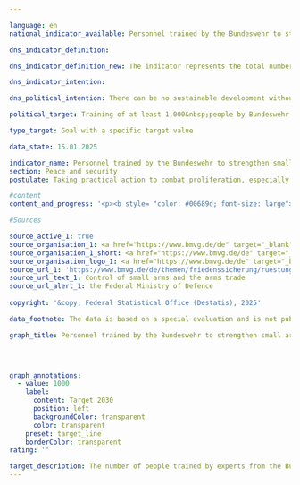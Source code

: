```yaml
---

language: en        
national_indicator_available: Personnel trained by the Bundeswehr to strengthen small arms control and ammunition security        

dns_indicator_definition:         

dns_indicator_definition_new: The indicator represents the total number of people who have been trained by experts from the Bundeswehr since 2024&nbsp;to strengthen the control of small arms and light weapons and related ammunition (including securing, registering and destroying small arms and light weapons) in particularly affected regions of the world.        

dns_indicator_intention:         

dns_political_intention: There can be no sustainable development without peace and no peace without sustainable development &#8209; this is emphasised in the preamble to the 2030&nbsp;Agenda for Sustainable Development. By training personnel to strengthen small arms control and ammunition security, Germany is making a contribution to peacebuilding in a specific area.        

political_target: Training of at least 1,000&nbsp;people by Bundeswehr experts from 2024&nbsp;to 2030        

type_target: Goal with a specific target value        

data_state: 15.01.2025        

indicator_name: Personnel trained by the Bundeswehr to strengthen small arms control and ammunition security        
section: Peace and security        
postulate: Taking practical action to combat proliferation, especially of small arms        

#content         
content_and_progress: '<p><b style= "color: #00689d; font-size: large">16.2&nbsp;Personnel trained by the Bundeswehr to strengthen small arms control and ammunition security</b><br><br>xxx<br><br>The control of small arms and ammunition is a component of international arms control policy. Inadequate security measures regarding small arms and ammunition can lead to an escalation of conflicts and the illicit proliferation of weapons. The Bundeswehr contributes to this effort as part of its security policy responsibility by deploying experts in this field to train personnel in various regions of the world to strengthen small arms control and ammunition security.<br><br>This indicator represents the total number of people trained by the Bundeswehr in the areas of small arms control and ammunition security since 2024. The data is based on a special evaluation by the Bundeswehr Center for Verification Tasks.<br><br>The training covers topics such as storage security, weapons identification, ammunition transport, and documentation. A distinction is made between training in small arms control (identification, documentation, and registration) and training in storage and ammunition security (Physical Security and Stockpile Management, PSSM). The latter focuses on the safe storage and transport of ammunition and explosives, as well as on security precautions for ammunition depots, including their distances from civilian buildings. The various training courses last between a few days and several weeks. Approximately five to ten courses are conducted annually. Each course trains approximately 15&nbsp;to 60&nbsp;participants. The regional priorities are determined annually in consultation with the Federal Foreign Office. The current focus is on Southeast Europe, including Ukraine, West Africa, particularly the ECOWAS (Economic Community of West African States) region, and Central Asia.<br><br>In 2024, 182&nbsp;specialists were trained, including 33&nbsp;women and 149&nbsp;men. The politically defined goal is to train a total of at least 1,000&nbsp;people in this field between the beginning of 2024&nbsp;and the end of 2030. The required annual volume of training measures was reached in the first survey in 2024.<br><br>All trained individuals are considered equal in the indicator, regardless of the duration and intensity of the training, which somewhat limits its significance. Furthermore, no qualitative conclusions can be drawn from the indicator regarding the type of training or the subsequent practical application of the skills taught. Revision in the form of subsequent or ongoing monitoring of the content taught—if carried out—is not part of the indicator. Nor can it be determined to what extent or to what extent the trained individuals subsequently actually contribute to preventing the illegal proliferation of weapons.</p>'                

#Sources        

source_active_1: true
source_organisation_1: <a href="https://www.bmvg.de/de" target="_blank" onclick="return confirm_alert('the Federal Ministry of Defence', 'En')">Federal Ministry of Defence</a>
source_organisation_1_short: <a href="https://www.bmvg.de/de" target="_blank" onclick="return confirm_alert('the Federal Ministry of Defence', 'En')">Federal Ministry of Defence</a>
source_organisation_logo_1: <a href="https://www.bmvg.de/de" target="_blank" onclick="return confirm_alert('the Federal Ministry of Defence', 'En')"><img src="https://dnsTestEnvironment.github.io/dns-indicators/public/OrgImgEn/bmvg.png" alt="Federal Ministry of Defence" title=" Click here to visit the homepage of the organizationFederal Ministry of Defence" style="height:60px; width:148px; border:transparent"/></a>
source_url_1: 'https://www.bmvg.de/de/themen/friedenssicherung/ruestungskontrolle/kontrolle-der-kleinwaffen-und-des-waffenhandels'
source_url_text_1: Control of small arms and the arms trade
source_url_alert_1: the Federal Ministry of Defence
        
copyright: '&copy; Federal Statistical Office (Destatis), 2025'        

data_footnote: The data is based on a special evaluation and is not publicly accessible.        

graph_title: Personnel trained by the Bundeswehr to strengthen small arms control and ammunition security        

        


graph_annotations:
  - value: 1000
    label:
      content: Target 2030
      position: left
      backgroundColor: transparent
      color: transparent
    preset: target_line
    borderColor: transparent                        
rating: ''        

target_description: The number of people trained by experts from the Bundeswehr is to increase to a total of 1,000&nbsp;between 2024&nbsp;and 2030.<br><br><br>No assessment possible. Too few data points.        
---
```


